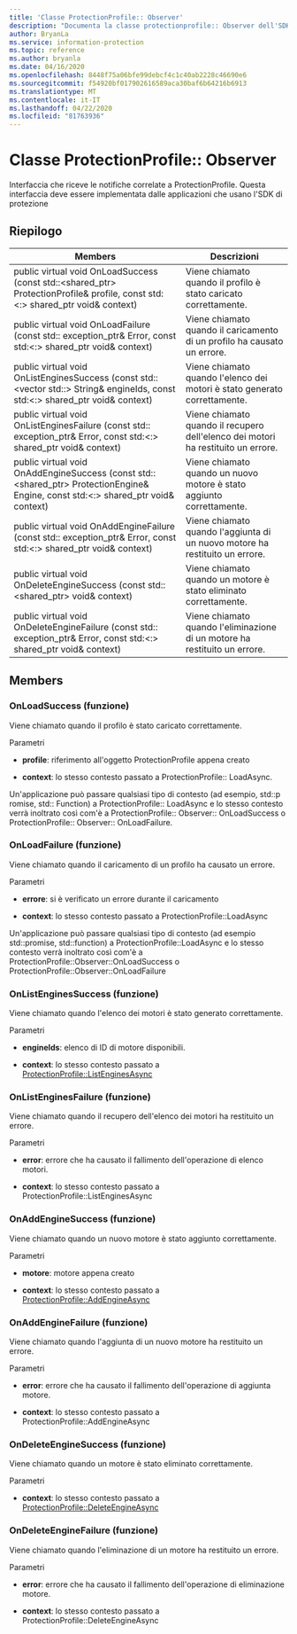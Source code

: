 ```yaml
---
title: 'Classe ProtectionProfile:: Observer'
description: "Documenta la classe protectionprofile:: Observer dell'SDK Microsoft Information Protection (MIP)."
author: BryanLa
ms.service: information-protection
ms.topic: reference
ms.author: bryanla
ms.date: 04/16/2020
ms.openlocfilehash: 8448f75a06bfe99debcf4c1c40ab2228c46690e6
ms.sourcegitcommit: f54920bf017902616589aca30baf6b64216b6913
ms.translationtype: MT
ms.contentlocale: it-IT
ms.lasthandoff: 04/22/2020
ms.locfileid: "81763936"
---
```

# <a name="class-protectionprofileobserver"></a>Classe ProtectionProfile:: Observer 
Interfaccia che riceve le notifiche correlate a ProtectionProfile.
Questa interfaccia deve essere implementata dalle applicazioni che usano l'SDK di protezione
  
## <a name="summary"></a>Riepilogo
 Members                        | Descrizioni                                
--------------------------------|---------------------------------------------
public virtual void OnLoadSuccess (const std::\<shared_ptr\> ProtectionProfile& profile, const std:\<:\> shared_ptr void& context)  |  Viene chiamato quando il profilo è stato caricato correttamente.
public virtual void OnLoadFailure (const std:: exception_ptr& Error, const std:\<:\> shared_ptr void& context)  |  Viene chiamato quando il caricamento di un profilo ha causato un errore.
public virtual void OnListEnginesSuccess (const std::\<vector std::\> String& engineIds, const std:\<:\> shared_ptr void& context)  |  Viene chiamato quando l'elenco dei motori è stato generato correttamente.
public virtual void OnListEnginesFailure (const std:: exception_ptr& Error, const std:\<:\> shared_ptr void& context)  |  Viene chiamato quando il recupero dell'elenco dei motori ha restituito un errore.
public virtual void OnAddEngineSuccess (const std::\<shared_ptr\> ProtectionEngine& Engine, const std:\<:\> shared_ptr void& context)  |  Viene chiamato quando un nuovo motore è stato aggiunto correttamente.
public virtual void OnAddEngineFailure (const std:: exception_ptr& Error, const std:\<:\> shared_ptr void& context)  |  Viene chiamato quando l'aggiunta di un nuovo motore ha restituito un errore.
public virtual void OnDeleteEngineSuccess (const std::\<shared_ptr\> void& context)  |  Viene chiamato quando un motore è stato eliminato correttamente.
public virtual void OnDeleteEngineFailure (const std:: exception_ptr& Error, const std:\<:\> shared_ptr void& context)  |  Viene chiamato quando l'eliminazione di un motore ha restituito un errore.
  
## <a name="members"></a>Members
  
### <a name="onloadsuccess-function"></a>OnLoadSuccess (funzione)
Viene chiamato quando il profilo è stato caricato correttamente.

Parametri  
* **profile**: riferimento all'oggetto ProtectionProfile appena creato


* **context**: lo stesso contesto passato a ProtectionProfile:: LoadAsync.


Un'applicazione può passare qualsiasi tipo di contesto (ad esempio, std::p romise, std:: Function) a ProtectionProfile:: LoadAsync e lo stesso contesto verrà inoltrato così com'è a ProtectionProfile:: Observer:: OnLoadSuccess o ProtectionProfile:: Observer:: OnLoadFailure.
  
### <a name="onloadfailure-function"></a>OnLoadFailure (funzione)
Viene chiamato quando il caricamento di un profilo ha causato un errore.

Parametri  
* **errore**: si è verificato un errore durante il caricamento 


* **context**: lo stesso contesto passato a ProtectionProfile::LoadAsync


Un'applicazione può passare qualsiasi tipo di contesto (ad esempio std::promise, std::function) a ProtectionProfile::LoadAsync e lo stesso contesto verrà inoltrato così com'è a ProtectionProfile::Observer::OnLoadSuccess o ProtectionProfile::Observer::OnLoadFailure
  
### <a name="onlistenginessuccess-function"></a>OnListEnginesSuccess (funzione)
Viene chiamato quando l'elenco dei motori è stato generato correttamente.

Parametri  
* **engineIds**: elenco di ID di motore disponibili. 


* **context**: lo stesso contesto passato a [ProtectionProfile::ListEnginesAsync](class_mip_protectionprofile.md)


  
### <a name="onlistenginesfailure-function"></a>OnListEnginesFailure (funzione)
Viene chiamato quando il recupero dell'elenco dei motori ha restituito un errore.

Parametri  
* **error**: errore che ha causato il fallimento dell'operazione di elenco motori. 


* **context**: lo stesso contesto passato a ProtectionProfile::ListEnginesAsync


  
### <a name="onaddenginesuccess-function"></a>OnAddEngineSuccess (funzione)
Viene chiamato quando un nuovo motore è stato aggiunto correttamente.

Parametri  
* **motore**: motore appena creato 


* **context**: lo stesso contesto passato a [ProtectionProfile::AddEngineAsync](class_mip_protectionprofile.md)


  
### <a name="onaddenginefailure-function"></a>OnAddEngineFailure (funzione)
Viene chiamato quando l'aggiunta di un nuovo motore ha restituito un errore.

Parametri  
* **error**: errore che ha causato il fallimento dell'operazione di aggiunta motore. 


* **context**: lo stesso contesto passato a ProtectionProfile::AddEngineAsync


  
### <a name="ondeleteenginesuccess-function"></a>OnDeleteEngineSuccess (funzione)
Viene chiamato quando un motore è stato eliminato correttamente.

Parametri  
* **context**: lo stesso contesto passato a [ProtectionProfile::DeleteEngineAsync](class_mip_protectionprofile.md)


  
### <a name="ondeleteenginefailure-function"></a>OnDeleteEngineFailure (funzione)
Viene chiamato quando l'eliminazione di un motore ha restituito un errore.

Parametri  
* **error**: errore che ha causato il fallimento dell'operazione di eliminazione motore. 


* **context**: lo stesso contesto passato a ProtectionProfile::DeleteEngineAsync

